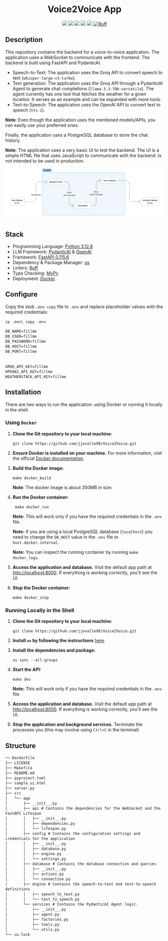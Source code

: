 <h1 align="center">Voice2Voice App</h1>
<div align="center">
    <a align="center" href="https://www.python.org/downloads/release/python-3128/"><img src="https://img.shields.io/badge/python-3.12.8-red"/></a>
    <a href="https://fastapi.tiangolo.com/"><img src="https://img.shields.io/badge/FastAPI-0.115.6-009688.svg?style=flat&logo=FastAPI&logoColor=white"/></a>
    <a href="https://docs.pydantic.dev/latest/"><img src="https://img.shields.io/endpoint?url=https://raw.githubusercontent.com/pydantic/pydantic/main/docs/badge/v2.json"/></a>
    <a href="https://github.com/astral-sh/uv"><img src="https://img.shields.io/endpoint?url=https://raw.githubusercontent.com/astral-sh/uv/main/assets/badge/v0.json"/></a>
    <a href="http://mypy-lang.org/"><img src="http://www.mypy-lang.org/static/mypy_badge.svg"/></a>
    <a href="https://github.com/astral-sh/ruff"><img src="https://img.shields.io/endpoint?url=https://raw.githubusercontent.com/astral-sh/ruff/main/assets/badge/v2.json" alt="Ruff" style="max-width:100%;"></a>
</div>

## Description
This repository contains the backend for a voice-to-voice application. The application uses a WebSocket to communicate with the frontend. The backend is built using FastAPI and PydanticAI.

- Speech-to-Text: The application uses the Groq API to convert speech to text (`whisper-large-v3-turbo`).
- Text generation: The application uses the Groq API through a PydanticAI Agent to generate chat completions (`llama-3.3-70b-versatile`). The agent currently has one tool that fetches the weather for a given location. It serves as an example and can be expanded with more tools.
- Text-to-Speech: The application uses the OpenAI API to convert text to speech (`tts-1`).

**Note**: Even though the application uses the mentioned models/APIs, you can easily use your preferred ones.

Finally, the application uses a PostgreSQL database to store the chat history.

**Note**: The application uses a very basic UI to test the backend. The UI is a simple HTML file that uses JavaScript to communicate with the backend. Is not intended to be used in production.

![alt text](assets/image.png)

## Stack
* Programming Language: [Python 3.12.8](https://www.python.org/)
* LLM Framework: [PydanticAI](https://ai.pydantic.dev/) & [OpenAI](https://platform.openai.com/docs/api-reference/introduction)
* Framework: [FastAPI 0.115.6](https://fastapi.tiangolo.com/)
* Dependency & Package Manager: [uv](https://docs.astral.sh/uv/)
* Linters: [Ruff](https://docs.astral.sh/ruff/)
* Type Checking: [MyPy](https://mypy-lang.org/)
* Deployment: [Docker](https://www.docker.com/)

## Configure
Copy the stub `.env copy` file to `.env` and replace placeholder values with the required credentials:
```shell
cp .env\ copy .env
```
```
DB_NAME=fillme
DB_USER=fillme
DB_PASSWORD=fillme
DB_HOST=fillme
DB_PORT=fillme


GROQ_API_KEY=fillme
OPENAI_API_KEY=fillme
WEATHERSTACK_API_KEY=fillme
```

## Installation

There are two ways to run the application: using Docker or running it locally in the shell.

### Using `Docker`

1. **Clone the Git repository to your local machine:**

   ```shell
   git clone https://github.com/jjovalle99/Voice2Voice.git
   ```

2. **Ensure Docker is installed on your machine.** For more information, visit the official [Docker documentation](https://docs.docker.com/).

3. **Build the Docker image:**

   ```shell
   make docker_build
   ```
   **Note**: The docker image is about 350MB in size.

4. **Run the Docker container:**

   ```shell
    make docker_run
    ```
    **Note:** This will work only if you have the required credentials in the `.env` file.
    
    **Note:** If you are using a local PostgreSQL database (`localhost`) you need to change the `DB_HOST` value in the `.env` file to `host.docker.internal`.
    
    **Note:** You can inspect the running container by running `make docker_logs`.

5. **Access the application and database.** Visit the default app path at [http://localhost:8000](http://localhost:8000). If everything is working correctly, you'll see the UI.

6. **Stop the Docker container:**

   ```shell
   make docker_stop
   ```

### Running Locally in the Shell

1. **Clone the Git repository to your local machine:**

   ```shell
   git clone https://github.com/jjovalle99/Voice2Voice.git
   ```

2. **Install `uv` by following the instructions** [here](https://docs.astral.sh/uv/getting-started/installation/).

3. **Install the dependencies and package:**

   ```shell
   uv sync --all-groups
   ```

4. **Start the API:**

   ```shell
   make dev
   ```
    **Note:** This will work only if you have the required credentials in the `.env` file.

5. **Access the application and database.** Visit the default app path at [http://localhost:8000](http://localhost:8000). If everything is working correctly, you'll see the UI.

6. **Stop the application and background services.** Terminate the processes you (this may involve using `Ctrl+C` in the terminal)

## Structure
```shell
── Dockerfile
├── LICENSE
├── Makefile
├── README.md
├── pyproject.toml
├── sample_ui.html
├── server.py
├── src
│   └── app
│       ├── __init__.py
│       ├── api # Contains the dependencies for the WebSocket and the FastAPI Lifespan
│       │   ├── __init__.py
│       │   ├── dependencies.py
│       │   └── lifespan.py
│       ├── config # Contains the configuration settings and credentials for the application
│       │   ├── __init__.py
│       │   ├── database.py
│       │   ├── engine.py
│       │   └── settings.py
│       ├── database # Contains the database connection and queries
│       │   ├── __init__.py
│       │   ├── actions.py
│       │   └── connection.py
│       ├── engine # Contains the speech-to-text and text-to-speech definitions
│       │   ├── speech_to_text.py
│       │   └── text_to_speech.py
│       └── services # Contains the PydanticAI Agent logic.
│           ├── __init__.py
│           ├── agent.py
│           ├── factories.py
│           ├── tools.py
│           └── utils.py
└── uv.lock
```